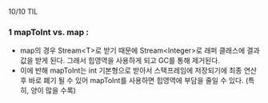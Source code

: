 10/10 TIL

### 1 mapToInt vs. map :
- map의 경우 Stream\<T\>로 받기 때문에 Stream\<Integer\>로 래퍼 클래스에 결과 값을 받게 된다. 그래서 힙영역을 사용하게 되고 GC를 통해 제거된다.
- 이에 반해 mapToInt는 int 기본형으로 받아서 스택프레임에 저장되기에 최종 연산 후 바로 폐기 될 수 있어 mapToInt를 사용하면 힙영역에 부담을 줄일 수 있다. (특히, 양이 많을 수록)
